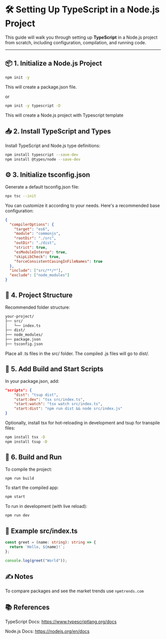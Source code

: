 # 🛠️ Setting Up TypeScript in a Node.js Project

This guide will walk you through setting up **TypeScript** in a Node.js project from scratch, including configuration, compilation, and running code.

---

## 📦 1. Initialize a Node.js Project

```bash
npm init -y
```
This will create a package.json file.

or

```bash
npm init -y typescript -D
```
This will create a Node.js project with Typescript template

## 📥 2. Install TypeScript and Types

Install TypeScript and Node.js type definitions:

```bash
npm install typescript --save-dev
npm install @types/node --save-dev
```

## ⚙️ 3. Initialize tsconfig.json

Generate a default tsconfig.json file:

```bash
npx tsc --init
```

You can customize it according to your needs. Here's a recommended base configuration:

```json
{
  "compilerOptions": {
    "target": "es6",
    "module": "commonjs",
    "rootDir": "./src",
    "outDir": "./dist",
    "strict": true,
    "esModuleInterop": true,
    "skipLibCheck": true,
    "forceConsistentCasingInFileNames": true
  },
  "include": ["src/**/*"],
  "exclude": ["node_modules"]
}
```

## 📁 4. Project Structure

Recommended folder structure:

```bash
your-project/
├── src/
│   └── index.ts
├── dist/
├── node_modules/
├── package.json
├── tsconfig.json
```

Place all .ts files in the src/ folder. The compiled .js files will go to dist/.

## 🔧 5. Add Build and Start Scripts

In your package.json, add:

```json
"scripts": {
    "dist": "tsup dist",
    "start:dev": "tsx src/index.ts",
    "start:watch": "tsx watch src/index.ts",
    "start:dist": "npm run dist && node src/index.js"
}
```

Optionally, install tsx for hot-reloading in development and tsup for transpile files:

```bash
npm install tsx -D
npm install tsup -D
```

## 🚀 6. Build and Run

To compile the project:

```bash
npm run build
```

To start the compiled app:

```bash
npm start
```

To run in development (with live reload):

```bash
npm run dev
```

## 🧪 Example src/index.ts

```ts
const greet = (name: string): string => {
  return `Hello, ${name}!`;
};

console.log(greet("World"));
```
## ✍️ Notes
To compare packages and see the market trends use `npmtrends.com`

## 📚 References

TypeScript Docs: https://www.typescriptlang.org/docs

Node.js Docs: https://nodejs.org/en/docs
